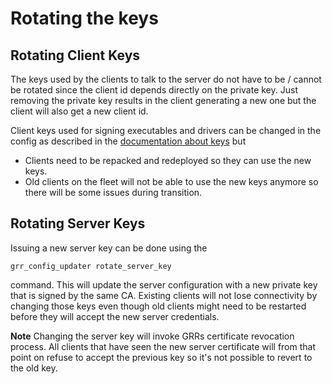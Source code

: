 # Rotating the keys

## Rotating Client Keys ##

The keys used by the clients to talk to the server do not have to be / cannot be rotated since the client id depends directly on the private key. Just removing the private key results in the client generating a new one but the client will also get a new client id.

Client keys used for signing executables and drivers can be changed in the config as described in the [documentation about keys](which-keys-and-how.md) but

- Clients need to be repacked and redeployed so they can use the new keys.
- Old clients on the fleet will not be able to use the new keys anymore so there will be some issues during transition.


## Rotating Server Keys ##

Issuing a new server key can be done using the
```docker
grr_config_updater rotate_server_key
```
command. This will update the server configuration with a new private key that is signed by the same CA. Existing clients will not lose connectivity by changing those keys even though old clients might need to be restarted before they will accept the new server credentials.

**Note** Changing the server key will invoke GRRs certificate revocation process. All clients that have seen the new server certificate will from that point on refuse to accept the previous key so it's not possible to revert to the old key.

